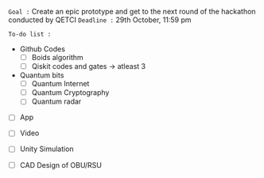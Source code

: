 `Goal :` Create an epic prototype and get to the next round of the hackathon conducted by QETCI
`Deadline :` 29th October, 11:59 pm

`To-do list : `
* Github Codes
  - [ ] Boids algorithm
  - [ ] Qiskit codes and gates -> atleast 3

* Quantum bits
  - [ ] Quantum Internet
  - [ ] Quantum Cryptography
  - [ ] Quantum radar

- [ ] App
- [ ] Video
- [ ] Unity Simulation
- [ ] CAD Design of OBU/RSU
  
